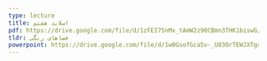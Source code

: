 ```yaml
---
type: lecture
title: اسلاید هفتم
pdf: https://drive.google.com/file/d/1zFEI75nMx_tAmW2z90CBmn3THK1biswG/view?usp=sharing
tldr: فضاهای رنگی
powerpoint: https://drive.google.com/file/d/1w0GsofGca5v-_U83OrTEWJXTgcBUeqmY/view?usp=sharing
---
```

